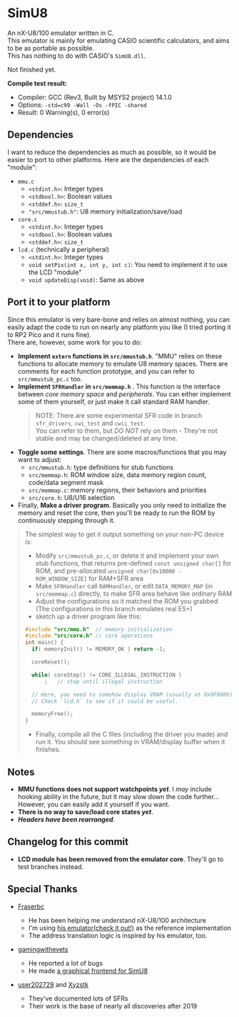 # SimU8

An nX-U8/100 emulator written in C.  
This emulator is mainly for emulating CASIO scientific calculators, and aims to be as portable as possible.  
This has nothing to do with CASIO's `SimU8.dll`.

Not finished yet.

**Compile test result:**
- Compiler:  GCC (Rev3, Built by MSYS2 project) 14.1.0
- Options: `-std=c99 -Wall -Os -fPIC -shared`
- Result: 0 Warning(s), 0 error(s)


## Dependencies
I want to reduce the dependencies as much as possible, so it would be easier to port to other platforms. Here are the dependencies of each "module":
- `mmu.c`
	- `<stdint.h>`: Integer types
	- `<stdbool.h>`: Boolean values
	- `<stddef.h>`: `size_t`
	- `"src/mmustub.h"`: U8 memory initialization/save/load
- `core.c`
	- `<stdint.h>`: Integer types
	- `<stdbool.h>`: Boolean values
	- `<stddef.h>`: `size_t`
- `lcd.c` (technically a peripheral)
	- `<stdint.h>`: Integer types
	- `void setPix(int x, int y, int c)`: You need to implement it to use the LCD "module"
	- `void updateDisp(void)`: Same as above


## Port it to your platform
Since this emulator is very bare-bone and relies on almost nothing, you can easily adapt the code to run on nearly any platform you like (I tried porting it to RP2 Pico and it runs fine).  
There are, however, some work for you to do:
- **Implement `extern` functions in `src/mmustub.h`**. "MMU" relies on these functions to allocate memory to emulate U8 memory spaces. There are comments for each function prototype, and you can refer to `src/mmustub_pc.c` too.
- **Implement `SFRHandler` in `src/memmap.h`** . This function is the interface between _core memory space_ and _peripherals_. You can either implement some of them yourself, or just make it call standard RAM handler.
	> NOTE: There are some experimental SFR code in branch `sfr_drivers`, `cwi_test` and `cwii_test`.  
	> You can refer to them, but _DO NOT_ rely on them - They're not stable and may be changed/deleted at any time.
- **Toggle some settings**. There are some macros/functions that you may want to adjust:
	- `src/mmustub.h`: type definitions for stub functions
	- `src/memmap.h`: ROM window size, data memory region count, code/data segment mask
	- `src/memmap.c`: memory regions, their behaviors and priorities
	- `src/core.h`: U8/U16 selection
- Finally, **Make a driver program**. Basically you only need to initialize the memory and reset the core, then you'll be ready to run the ROM by continuously stepping through it.

> The simplest way to get it output something on your non-PC device is:
> - Modify `src/mmustub_pc.c`, or delete it and implement your own stub functions, that returns pre-defined `const unsigned char[]` for ROM, and pre-allocated `unsigned char[0x10000 - ROM_WINDOW_SIZE]` for RAM+SFR area
> - Make `SFRHandler` call `RAMHandler`, or edit `DATA_MEMORY_MAP` (in `src/memmap.c`) directly, to make SFR area behave like ordinary RAM
> - Adjust the configurations so it matched the ROM you grabbed (The configurations in this branch emulates real ES+)
> - sketch up a driver program like this:
> ```c
> #include "src/mmu.h"	// memory initialization
> #include "src/core.h"	// core operations
> int main() {
>	if( memoryInit() != MEMORY_OK ) return -1;
>
>	coreReset();
>
>	while( coreStep() != CORE_ILLEGAL_INSTRUCTION )
>		;	// step until illegal instruction
>
>	// Here, you need to somehow display VRAM (usually at 0x0F800h) or display buffers yourself.
>	// Check `lcd.h` to see if it could be useful.
>
>	memoryFree();
> }
> ```
> - Finally, compile all the C files (including the driver you made) and run it. You should see something in VRAM/display buffer when it finishes.


## Notes
- **MMU functions does not support watchpoints _yet_**. I _may_ include hooking ability in the future, but it may slow down the code further... However, you can easily add it yourself if you want.
- **There is no way to save/load core states _yet_**.
- **_Headers have been rearranged_**.


## Changelog for this commit
- **LCD module has been removed from the emulator core**. They'll go to test branches instead.

## Special Thanks
- [Fraserbc](https://github.com/Fraserbc)
	- He has been helping me understand nX-U8/100 architecture
	- I'm using [his emulator(check it out!)](https://github.com/Fraserbc/u8_emu) as the reference implementation
	- The address translation logic is inspired by his emulator, too.

- [gamingwithevets](https://github.com/gamingwithevets)
	- He reported a lot of bugs
	- He made [a graphical frontend for SimU8](https://github.com/gamingwithevets/simu8-frontend)

- [user202729](https://github.com/user202729) and [Xyzstk](https://github.com/Xyzstk)
	- They've documented lots of SFRs
	- Their work is the base of nearly all discoveries after 2019
